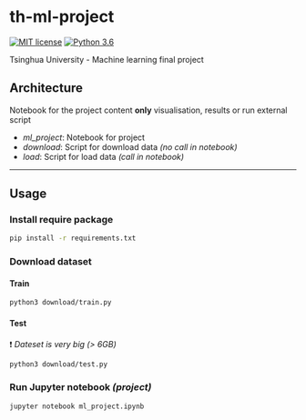 # th-ml-project
[![MIT license](https://img.shields.io/badge/License-MIT-blue.svg)](https://lbesson.mit-license.org/)
[![Python 3.6](https://img.shields.io/badge/python-3.6-blue.svg)](https://www.python.org/downloads/release/python-360/)

Tsinghua University - Machine learning final project

## Architecture

Notebook for the project content __only__ visualisation, results or run external script

- _ml_project_: Notebook for project
- _download_: Script for download data _(no call in notebook)_
- _load_: Script for load data _(call in notebook)_

- - - -
## Usage

### Install require package
```bash
pip install -r requirements.txt
```

### Download dataset
#### Train
```bash
python3 download/train.py
```
#### Test
:exclamation: _Dateset is very big (> 6GB)_
```bash
python3 download/test.py
```

### Run Jupyter notebook _(project)_
```bash
jupyter notebook ml_project.ipynb 
```
